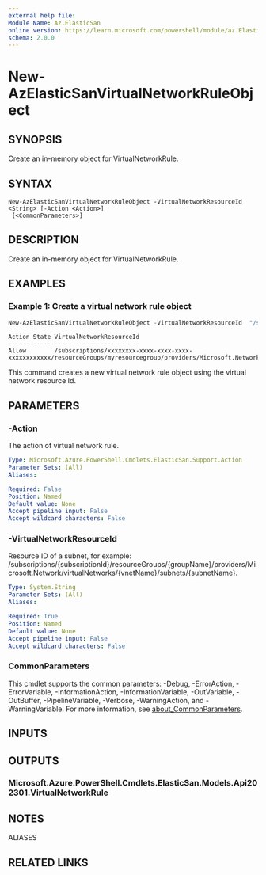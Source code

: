 ```yaml
---
external help file:
Module Name: Az.ElasticSan
online version: https://learn.microsoft.com/powershell/module/az.ElasticSan/new-AzElasticSanVirtualNetworkRuleObject
schema: 2.0.0
---
```


# New-AzElasticSanVirtualNetworkRuleObject

## SYNOPSIS
Create an in-memory object for VirtualNetworkRule.

## SYNTAX

```
New-AzElasticSanVirtualNetworkRuleObject -VirtualNetworkResourceId <String> [-Action <Action>]
 [<CommonParameters>]
```

## DESCRIPTION
Create an in-memory object for VirtualNetworkRule.

## EXAMPLES

### Example 1: Create a virtual network rule object 
```powershell
New-AzElasticSanVirtualNetworkRuleObject -VirtualNetworkResourceId  "/subscriptions/xxxxxxxx-xxxx-xxxx-xxxx-xxxxxxxxxxxx/resourceGroups/myresourcegroup/providers/Microsoft.Network/virtualNetworks/myvnet/subnets/subnet1" -Action Allow
```

```output
Action State VirtualNetworkResourceId                                                                                                                       
------ ----- ------------------------                                                                                                                       
Allow        /subscriptions/xxxxxxxx-xxxx-xxxx-xxxx-xxxxxxxxxxxx/resourceGroups/myresourcegroup/providers/Microsoft.Network/virtualNetworks/myvnet/subnets/subnet1
```

This command creates a new virtual network rule object using the virtual network resource Id.

## PARAMETERS

### -Action
The action of virtual network rule.

```yaml
Type: Microsoft.Azure.PowerShell.Cmdlets.ElasticSan.Support.Action
Parameter Sets: (All)
Aliases:

Required: False
Position: Named
Default value: None
Accept pipeline input: False
Accept wildcard characters: False
```

### -VirtualNetworkResourceId
Resource ID of a subnet, for example: /subscriptions/{subscriptionId}/resourceGroups/{groupName}/providers/Microsoft.Network/virtualNetworks/{vnetName}/subnets/{subnetName}.

```yaml
Type: System.String
Parameter Sets: (All)
Aliases:

Required: True
Position: Named
Default value: None
Accept pipeline input: False
Accept wildcard characters: False
```

### CommonParameters
This cmdlet supports the common parameters: -Debug, -ErrorAction, -ErrorVariable, -InformationAction, -InformationVariable, -OutVariable, -OutBuffer, -PipelineVariable, -Verbose, -WarningAction, and -WarningVariable. For more information, see [about_CommonParameters](http://go.microsoft.com/fwlink/?LinkID=113216).

## INPUTS

## OUTPUTS

### Microsoft.Azure.PowerShell.Cmdlets.ElasticSan.Models.Api202301.VirtualNetworkRule

## NOTES

ALIASES

## RELATED LINKS


